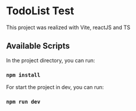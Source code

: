 # TodoList Test

This project was realized with Vite, reactJS and TS

## Available Scripts

In the project directory, you can run:

### `npm install`

For start the project in dev, you can run:

### `npm run dev`
